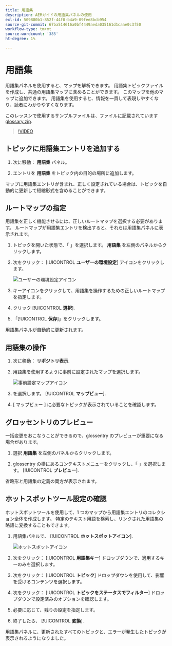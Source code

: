 ```yaml
---
title: 用語集
description: AEMガイドの用語集パネルの使用
exl-id: 509880b1-852f-44f0-b4a9-09fee8bcb954
source-git-commit: 67ba514616a0bf4449aeda035161d1caae0c3f50
workflow-type: tm+mt
source-wordcount: '385'
ht-degree: 1%

---
```


# 用語集

用語集パネルを使用すると、マップを解析できます。 用語集トピックファイルを作成し、共通の用語集マップに含めることができます。 このマップを他のマップに追加できます。 用語集を使用すると、情報を一貫して表現しやすくなり、読者にわかりやすくなります。

このレッスンで使用するサンプルファイルは、ファイルに記載されています [glossary.zip](assets/glossary.zip).

>[!VIDEO](https://video.tv.adobe.com/v/342765?quality=12&learn=on)

## トピックに用語集エントリを追加する

1. 次に移動： **用語集** パネル。

1. エントリを **用語集** をトピック内の目的の場所に追加します。

マップに用語集エントリが含まれ、正しく設定されている場合は、トピックを自動的に更新して短縮形式を含めることができます。

## ルートマップの指定

用語集を正しく機能させるには、正しいルートマップを選択する必要があります。 ルートマップが用語集エントリを検出すると、それらは用語集パネルに表示されます。

1. トピックを開いた状態で、「 」を選択します。 **用語集** を左側のパネルからクリックします。

1. 次をクリック： [!UICONTROL **ユーザーの環境設定**] アイコンをクリックします。

   ![ユーザーの環境設定アイコン](images/reuse/user-prefs-icon.png)

1. キーアイコンをクリックして、用語集を操作するための正しいルートマップを指定します。

1. クリック [!UICONTROL **選択**].

1. 「[!UICONTROL **保存**]」をクリックします。

用語集パネルが自動的に更新されます。

## 用語集の操作

1. 次に移動： **リポジトリ表示**.

1. 用語集を使用するように事前に設定されたマップを選択します。

   ![事前設定マップアイコン](images/lesson-10/preconfig-map.png)

1. を選択します。 [!UICONTROL **マップビュー**].

1. [ マップビュー ] に必要なトピックが表示されていることを確認します。

## グロッセントリのプレビュー

一括変更をおこなうことができるので、glossentry のプレビューが重要になる場合があります。

1. 選択 **用語集** を左側のパネルからクリックします。

1. glossentry の横にあるコンテキストメニューをクリックし、「 」を選択します。 [!UICONTROL **プレビュー**].

省略形と用語集の定義の両方が表示されます。

## ホットスポットツール設定の確認

ホットスポットツールを使用して、1 つのマップから用語集エントリのコレクション全体を作成します。 特定のテキスト用語を検索し、リンクされた用語集の略語に変換することもできます。

1. 用語集パネルで、 [!UICONTROL **ホットスポットアイコン**].

   ![ホットスポットアイコン](images/lesson-10/hotspot-icon.png)

1. 次をクリック： [!UICONTROL **用語集キー**] ドロップダウンで、適用するキーのみを選択します。

1. 次をクリック： [!UICONTROL **トピック**] ドロップダウンを使用して、影響を受けるコンテンツを選択します。

1. 次をクリック： [!UICONTROL **トピックをステータスでフィルター**] ドロップダウンで設定済みのオプションを確認します。

1. 必要に応じて、残りの設定を指定します。

1. 終了したら、 [!UICONTROL **変換**].

用語集パネルに、更新されたすべてのトピックと、エラーが発生したトピックが表示されるようになりました。
